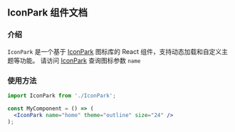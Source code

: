 ## IconPark 组件文档

### 介绍

`IconPark` 是一个基于 [IconPark](https://www.npmjs.com/package/@icon-park/react) 图标库的 React 组件，支持动态加载和自定义主题等功能。
请访问 [IconPark](https://iconpark.oceanengine.com/official) 查询图标参数 `name`

### 使用方法

```jsx
import IconPark from './IconPark';

const MyComponent = () => (
  <IconPark name="home" theme="outline" size="24" />
);
```
